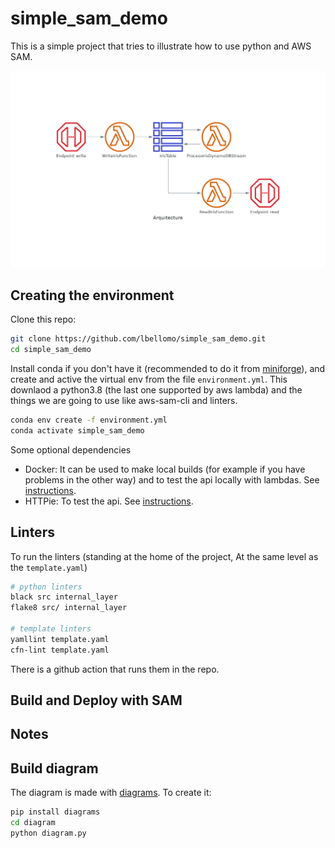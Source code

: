# simple_sam_demo

This is a simple project that tries to illustrate how to use python and AWS SAM.

![arquitecture](https://github.com/lbellomo/simple_sam_demo/blob/development/diagram/arquitecture.png?raw=true)


## Creating the environment

Clone this repo:
``` bash
git clone https://github.com/lbellomo/simple_sam_demo.git
cd simple_sam_demo
```

Install conda if you don't have it (recommended to do it from [miniforge](https://github.com/conda-forge/miniforge#miniforge3)), and create and active the virtual env from the file `environment.yml`. This downlaod a python3.8 (the last one supported by aws lambda) and the things we are going to use like aws-sam-cli and linters.

``` bash
conda env create -f environment.yml
conda activate simple_sam_demo
```

Some optional dependencies 
- Docker: It can be used to make local builds (for example if you have problems in the other way) and to test the api locally with lambdas. See [instructions](https://docs.aws.amazon.com/serverless-application-model/latest/developerguide/serverless-sam-cli-install-linux.html#serverless-sam-cli-install-linux-docker).
- HTTPie: To test the api. See [instructions](https://github.com/httpie/httpie#installation).

## Linters

To run the linters (standing at the home of the project, At the same level as the `template.yaml`)

``` bash
# python linters
black src internal_layer
flake8 src/ internal_layer

# template linters
yamllint template.yaml
cfn-lint template.yaml
```

There is a github action that runs them in the repo.

## Build and Deploy with SAM



## Notes



## Build diagram

The diagram is made with [diagrams](https://github.com/mingrammer/diagrams). To create it: 

``` bash
pip install diagrams
cd diagram
python diagram.py
```